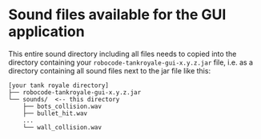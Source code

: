# Sound files available for the GUI application

This entire sound directory including all files needs to copied into the directory containing your
`robocode-tankroyale-gui-x.y.z.jar` file, i.e. as a directory containing all sound files next to the jar file like this:

```
[your tank royale directory]
├── robocode-tankroyale-gui-x.y.z.jar
└── sounds/  <-- this directory
    ├── bots_collision.wav
    ├── bullet_hit.wav
    ...
    └── wall_collision.wav    
```